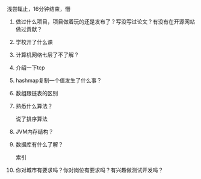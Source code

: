 浅尝辄止，16分钟结束，懵

1. 做过什么项目，项目做着玩的还是发布了？写没写过论文？有没有在开源网站做过贡献？

2. 学校开了什么课

3. 计算机网络七层了不了解？

4. 介绍一下tcp

5. hashmap复制一个值发生了什么事？

6. 数组跟链表的区别

7. 熟悉什么算法？

   说了排序算法

8. JVM内存结构？

9. 数据库有什么了解？

   索引

10. 你对城市有要求吗？你对岗位有要求吗？有兴趣做测试开发吗？

